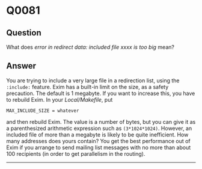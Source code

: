 Q0081
=====

Question
--------

What does *error in redirect data: included file xxxx is too big* mean?

Answer
------

You are trying to include a very large file in a redirection list, using
the `:include:` feature. Exim has a built-in limit on the size, as a
safety precaution. The default is 1 megabyte. If you want to increase
this, you have to rebuild Exim. In your *Local/Makefile*, put

    MAX_INCLUDE_SIZE = whatever

and then rebuild Exim. The value is a number of bytes, but you can give
it as a parenthesized arithmetic expression such as `(3*1024*1024)`.
However, an included file of more than a megabyte is likely to be quite
inefficient. How many addresses does yours contain? You get the best
performance out of Exim if you arrange to send mailing list messages
with no more than about 100 recipients (in order to get parallelism in
the routing).

* * * * *
